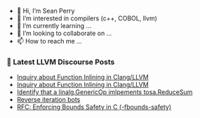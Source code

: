 - 👋 Hi, I’m Sean Perry
- 👀 I’m interested in compilers (c++, COBOL, llvm)
- 🌱 I’m currently learning ...
- 💞️ I’m looking to collaborate on ...
- 📫 How to reach me ...

<!---
s66perry/s66perry is a ✨ special ✨ repository because its `README.md` (this file) appears on your GitHub profile.
You can click the Preview link to take a look at your changes.
--->
### 📕 Latest LLVM Discourse Posts

<!-- DISCOURSE-LLVM:START -->
- [Inquiry about Function Inlining in Clang/LLVM](https://discourse.llvm.org/t/inquiry-about-function-inlining-in-clang-llvm/72220#post_5)
- [Inquiry about Function Inlining in Clang/LLVM](https://discourse.llvm.org/t/inquiry-about-function-inlining-in-clang-llvm/72220#post_4)
- [Identify that a linalg.GenericOp imlpements tosa.ReduceSum](https://discourse.llvm.org/t/identify-that-a-linalg-genericop-imlpements-tosa-reducesum/72142#post_8)
- [Reverse iteration bots](https://discourse.llvm.org/t/reverse-iteration-bots/72224#post_1)
- [RFC: Enforcing Bounds Safety in C &lpar;-fbounds-safety&rpar;](https://discourse.llvm.org/t/rfc-enforcing-bounds-safety-in-c-fbounds-safety/70854?page=6#post_102)
<!-- DISCOURSE-LLVM:END -->
